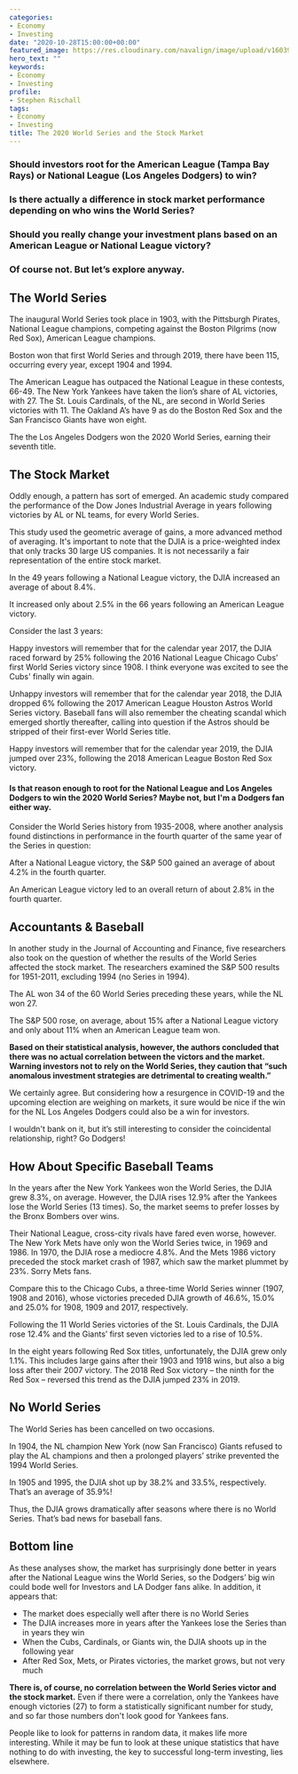 ```yaml
---
categories:
- Economy
- Investing
date: "2020-10-28T15:00:00+00:00"
featured_image: https://res.cloudinary.com/navalign/image/upload/v1603927635/WS2020_z9dfwe.jpg
hero_text: ""
keywords:
- Economy
- Investing
profile:
- Stephen Rischall
tags:
- Economy
- Investing
title: The 2020 World Series and the Stock Market
---
```

### Should investors root for the American League (Tampa Bay Rays) or National League (Los Angeles Dodgers) to win?

### Is there actually a difference in stock market performance depending on who wins the World Series?

### Should you really change your investment plans based on an American League or National League victory?

### Of course not. But let’s explore anyway.

## The World Series

The inaugural World Series took place in 1903, with the Pittsburgh Pirates, National League champions, competing against the Boston Pilgrims (now Red Sox), American League champions.

Boston won that first World Series and through 2019, there have been 115, occurring every year, except 1904 and 1994.

The American League has outpaced the National League in these contests, 66-49. The New York Yankees have taken the lion’s share of AL victories, with 27. The St. Louis Cardinals, of the NL, are second in World Series victories with 11. The Oakland A’s have 9 as do the Boston Red Sox and the San Francisco Giants have won eight.

The the Los Angeles Dodgers won the 2020 World Series, earning their seventh title.

## The Stock Market

Oddly enough, a pattern has sort of emerged. An academic study compared the performance of the Dow Jones Industrial Average in years following victories by AL or NL teams, for every World Series.

This study used the geometric average of gains, a more advanced method of averaging. It's important to note that the DJIA is a price-weighted index that only tracks 30 large US companies. It is not necessarily a fair representation of the entire stock market.

In the 49 years following a National League victory, the DJIA increased an average of about 8.4%.

It increased only about 2.5% in the 66 years following an American League victory.

Consider the last 3 years:

Happy investors will remember that for the calendar year 2017, the DJIA raced forward by 25% following the 2016 National League Chicago Cubs’ first World Series victory since 1908. I think everyone was excited to see the Cubs' finally win again.

Unhappy investors will remember that for the calendar year 2018, the DJIA dropped 6% following the 2017 American League Houston Astros World Series victory. Baseball fans will also remember the cheating scandal which emerged shortly thereafter, calling into question if the Astros should be stripped of their first-ever World Series title.

Happy investors will remember that for the calendar year 2019, the DJIA jumped over 23%, following the 2018 American League Boston Red Sox victory.

#### Is that reason enough to root for the National League and Los Angeles Dodgers to win the 2020 World Series? Maybe not, but I'm a Dodgers fan either way.

Consider the World Series history from 1935-2008, where another analysis found distinctions in performance in the fourth quarter of the same year of the Series in question:

After a National League victory, the S&P 500 gained an average of about 4.2% in the fourth quarter.

An American League victory led to an overall return of about 2.8% in the fourth quarter.

## Accountants & Baseball

In another study in the Journal of Accounting and Finance, five researchers also took on the question of whether the results of the World Series affected the stock market. The researchers examined the S&P 500 results for 1951-2011, excluding 1994 (no Series in 1994).

The AL won 34 of the 60 World Series preceding these years, while the NL won 27.

The S&P 500 rose, on average, about 15% after a National League victory and only about 11% when an American League team won.

**Based on their statistical analysis, however, the authors concluded that there was no actual correlation between the victors and the market. Warning investors not to rely on the World Series, they caution that “such anomalous investment strategies are detrimental to creating wealth.”**

We certainly agree. But considering how a resurgence in COVID-19 and the upcoming election are weighing on markets, it sure would be nice if the win for the NL Los Angeles Dodgers could also be a win for investors.

I wouldn't bank on it, but it’s still interesting to consider the coincidental relationship, right? Go Dodgers!

## How About Specific Baseball Teams

In the years after the New York Yankees won the World Series, the DJIA grew 8.3%, on average. However, the DJIA rises 12.9% after the Yankees lose the World Series (13 times). So, the market seems to prefer losses by the Bronx Bombers over wins.

Their National League, cross-city rivals have fared even worse, however. The New York Mets have only won the World Series twice, in 1969 and 1986. In 1970, the DJIA rose a mediocre 4.8%. And the Mets 1986 victory preceded the stock market crash of 1987, which saw the market plummet by 23%. Sorry Mets fans.

Compare this to the Chicago Cubs, a three-time World Series winner (1907, 1908 and 2016), whose victories preceded DJIA growth of 46.6%, 15.0% and 25.0% for 1908, 1909 and 2017, respectively.

Following the 11 World Series victories of the St. Louis Cardinals, the DJIA rose 12.4% and the Giants’ first seven victories led to a rise of 10.5%.

In the eight years following Red Sox titles, unfortunately, the DJIA grew only 1.1%. This includes large gains after their 1903 and 1918 wins, but also a big loss after their 2007 victory. The 2018 Red Sox victory – the ninth for the Red Sox – reversed this trend as the DJIA jumped 23% in 2019.

## No World Series

The World Series has been cancelled on two occasions.

In 1904, the NL champion New York (now San Francisco) Giants refused to play the AL champions and then a prolonged players’ strike prevented the 1994 World Series.

In 1905 and 1995, the DJIA shot up by 38.2% and 33.5%, respectively. That’s an average of 35.9%!

Thus, the DJIA grows dramatically after seasons where there is no World Series. That’s bad news for baseball fans.

## Bottom line

As these analyses show, the market has surprisingly done better in years after the National League wins the World Series, so the Dodgers’ big win could bode well for Investors and LA Dodger fans alike. In addition, it appears that:

* The market does especially well after there is no World Series
* The DJIA increases more in years after the Yankees lose the Series than in years they win
* When the Cubs, Cardinals, or Giants win, the DJIA shoots up in the following year
* After Red Sox, Mets, or Pirates victories, the market grows, but not very much

**There is, of course, no correlation between the World Series victor and the stock market.** Even if there were a correlation, only the Yankees have enough victories (27) to form a statistically significant number for study, and so far those numbers don't look good for Yankees fans.

People like to look for patterns in random data, it makes life more interesting. While it may be fun to look at these unique statistics that have nothing to do with investing, the key to successful long-term investing, lies elsewhere.